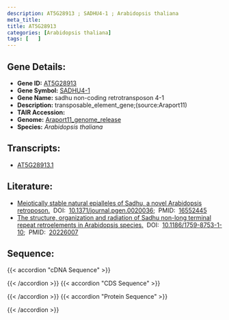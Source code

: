 ```yaml
---
description: AT5G28913 ; SADHU4-1 ; Arabidopsis thaliana
meta_title:
title: AT5G28913
categories: [Arabidopsis thaliana]
tags: [   ]
---
```


## Gene Details:
- **Gene ID:** [AT5G28913](https://www.arabidopsis.org/locus?name=AT5G28913)
- **Gene Symbol:** <u>SADHU4-1</u>
- **Gene Name:** sadhu non-coding retrotransposon 4-1
- **Description:**   transposable_element_gene;(source:Araport11)
- **TAIR Accession:** 
- **Genome:** [Araport11_genome_release](https://www.arabidopsis.org/download/list?dir=Genes%2FAraport11_genome_release)
- **Species:** *Arabidopsis thaliana*

## Transcripts:
   -  [AT5G28913.1](https://www.arabidopsis.org/gene?name=AT5G28913.1)
## Literature:
   - [Meiotically stable natural epialleles of Sadhu, a novel Arabidopsis retroposon.](https://www.doi.org/10.1371/journal.pgen.0020036)&nbsp;&nbsp;DOI:&nbsp;&nbsp;[10.1371/journal.pgen.0020036](https://www.doi.org/10.1371/journal.pgen.0020036);&nbsp;&nbsp;PMID:&nbsp;&nbsp;[16552445](https://pubmed.ncbi.nlm.nih.gov/16552445/)
   - [The structure, organization and radiation of Sadhu non-long terminal repeat  retroelements in Arabidopsis species.](https://www.doi.org/10.1186/1759-8753-1-10)&nbsp;&nbsp;DOI:&nbsp;&nbsp;[10.1186/1759-8753-1-10](https://www.doi.org/10.1186/1759-8753-1-10);&nbsp;&nbsp;PMID:&nbsp;&nbsp;[20226007](https://pubmed.ncbi.nlm.nih.gov/20226007/)
## Sequence:
{{< accordion "cDNA Sequence" >}}

{{< /accordion >}}
{{< accordion "CDS Sequence" >}}

{{< /accordion >}}
{{< accordion "Protein Sequence" >}}

{{< /accordion >}}

